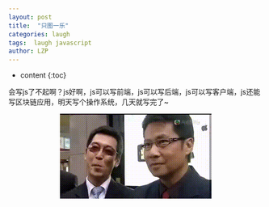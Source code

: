 ```yaml
---
layout: post
title:  "只图一乐"
categories: laugh
tags:  laugh javascript
author: LZP
---
```


* content
{:toc}

会写js了不起啊？js好啊，js可以写前端，js可以写后端，js可以写客户端，js还能写区块链应用，明天写个操作系统，几天就写完了~

<div style="width:300px; height: 168px; margin: 0 auto">
<img style="width:300px; height: 168px;" src="https://raw.githubusercontent.com/centosl/imageslibrary/master/laugh/640.gif">
</div>

